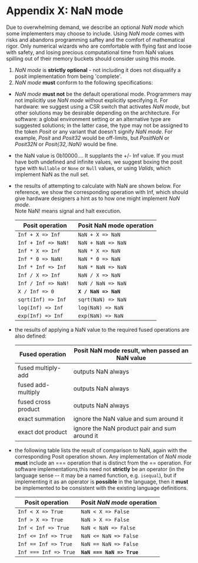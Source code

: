 Appendix X: NaN mode
====================

Due to overwhelming demand, we describe an optional *NaN mode* which some
implementers may choose to include.  Using *NaN mode* comes with risks and
abandons programming saftey and the comfort of mathematical rigor.  Only
numerical wizards who are comfortable with flying fast and loose with safety,
and losing precious computational time from NaN values spilling out of their
memory buckets should consider using this mode.

1.  *NaN mode* is **strictly optional** - not including it does not disqualify a
posit implementation from being 'complete'.
2.  *NaN mode* **must** conform to the following specifications:
  - *NaN mode* **must not** be the default operational mode.  Programmers may
    not implicitly use *NaN mode* without explicitly specifying it.  For
    hardware: we suggest using a CSR switch that activates *NaN mode*, but other
    solutions may be desirable depending on the architecture.  For software:  a
    global environment setting or an alternative type are suggested solutions;
    in the latter case, the type may not be assigned to the token *Posit* or any
    variant that doesn't signify *NaN mode*.  For example, *Posit* and *Posit32*
    would be off-limits, but *PositNaN* or *Posit32N* or *Posit{32,:NaN}*
    would be fine.
  - the NaN value is 0b10000....  It supplants the +/- Inf value.  If you
    must have both undefined and infinite values, we suggest boxing the posit
    type with `Nullable` or `None` or `Null` values, or using *Valids*, which
    implement NaN as the null set.
  - the results of attempting to calculate with NaN are shown below.  For
    reference, we show the corresponding operation with Inf, which should give
    hardware designers a hint as to how one might implement *NaN mode*.  
    Note NaN! means signal and halt execution.

      | Posit operation     | Posit **NaN mode** operation |
      |---------------------|------------------------------|
      | `Inf + X => Inf    `| `NaN + X => NaN    `         |
      | `Inf + Inf => NaN! `| `NaN + NaN => NaN  `         |
      | `Inf * X => Inf    `| `NaN * X => NaN    `         |
      | `Inf * 0 => NaN!   `| `NaN * 0 => NaN    `         |
      | `Inf * Inf => Inf  `| `NaN * NaN => NaN  `         |
      | `Inf / X => Inf    `| `NaN / X => NaN    `         |
      | `Inf / Inf => NaN! `| `NaN / NaN => NaN  `         |
      | `X / Inf => 0      `| **`X / NaN => NaN`**         |
      | `sqrt(Inf) => Inf  `| `sqrt(NaN) => NaN  `         |
      | `log(Inf) => Inf   `| `log(NaN) => NaN   `         |
      | `exp(Inf) => Inf   `| `exp(NaN) => NaN   `         |

  - the results of applying a NaN value to the required fused operations are
    also defined:

      | Fused operation     | Posit **NaN mode** result, when passed an NaN value |
      |---------------------|-----------------------------------------------------|
      | fused multiply-add  | outputs NaN always                                  |
      | fused add-multiply  | outputs NaN always                                  |
      | fused cross product | outputs NaN always                                  |
      | exact summation     | ignore the NaN value and sum around it              |
      | exact dot product   | ignore the NaN product pair and sum around it       |

  - the following table lists the result of comparison to NaN, again with the
    corresponding Posit operation shown.  Any implementation of *NaN mode*
    **must** include an === operation that is distinct from the == operation.
    For software implementations,this need not **strictly** be an operator (in
    the language sense -- it may be a named function, e.g. `isequal`), but if
    implementing it as an operator is **possible** in the language, then it
    **must** be implemented to be consistent with the existing language
    definitions.

      | Posit operation       | Posit *NaN mode* operation |
      |-----------------------|----------------------------|
      | `Inf < X => True    ` | `NaN < X => False       `  |
      | `Inf > X => True    ` | `NaN > X => False       `  |
      | `Inf < Inf => True  ` | `NaN < NaN => False     `  |
      | `Inf <= Inf => True ` | `NaN <= NaN => False    `  |
      | `Inf == Inf => True ` | `NaN == NaN => False    `  |
      | `Inf === Inf => True` | **`NaN === NaN => True`**  |
